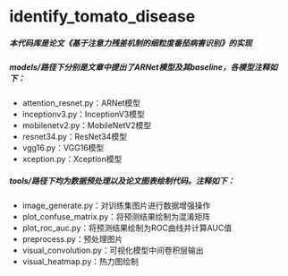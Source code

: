 # identify_tomato_disease
##### 本代码库是论文《基于注意力残差机制的细粒度番茄病害识别》的实现
##### models/路径下分别是文章中提出了ARNet模型及其baseline，各模型注释如下：
* attention_resnet.py：ARNet模型
* inceptionv3.py：InceptionV3模型
* mobilenetv2.py：MobileNetV2模型
* resnet34.py：ResNet34模型
* vgg16.py：VGG16模型
* xception.py：Xception模型
##### tools/路径下均为数据预处理以及论文图表绘制代码。注释如下：
* image_generate.py：对训练集图片进行数据增强操作
* plot_confuse_matrix.py：将预测结果绘制为混淆矩阵
* plot_roc_auc.py：将预测结果绘制为ROC曲线并计算AUC值
* preprocess.py：预处理图片
* visual_convolution.py：可视化模型中间卷积层输出
* visual_heatmap.py：热力图绘制
